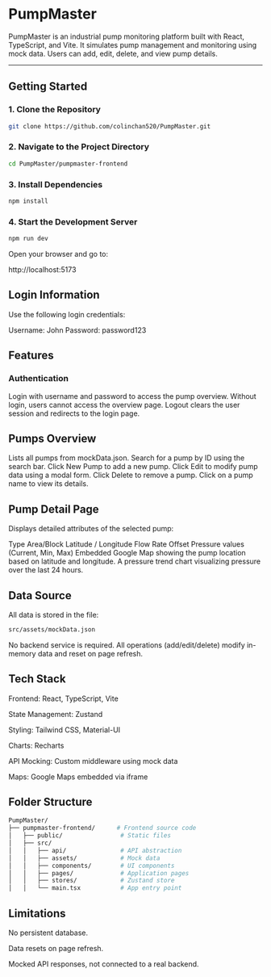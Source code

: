 # PumpMaster

PumpMaster is an industrial pump monitoring platform built with React, TypeScript, and Vite. It simulates pump management and monitoring using mock data. Users can add, edit, delete, and view pump details. 

---

## Getting Started

### 1. Clone the Repository

```bash
git clone https://github.com/colinchan520/PumpMaster.git
```

### 2. Navigate to the Project Directory

```bash
cd PumpMaster/pumpmaster-frontend
```

### 3. Install Dependencies

```bash
npm install
```

### 4. Start the Development Server

```bash
npm run dev
```

Open your browser and go to:

http://localhost:5173

## Login Information
Use the following login credentials:

Username: John
Password: password123

## Features
### Authentication
Login with username and password to access the pump overview.
Without login, users cannot access the overview page.
Logout clears the user session and redirects to the login page.

## Pumps Overview
Lists all pumps from mockData.json.
Search for a pump by ID using the search bar.
Click New Pump to add a new pump.
Click Edit to modify pump data using a modal form.
Click Delete to remove a pump.
Click on a pump name to view its details.

## Pump Detail Page
Displays detailed attributes of the selected pump:

Type
Area/Block
Latitude / Longitude
Flow Rate
Offset
Pressure values (Current, Min, Max)
Embedded Google Map showing the pump location based on latitude and longitude.
A pressure trend chart visualizing pressure over the last 24 hours.

## Data Source
All data is stored in the file:
```bash
src/assets/mockData.json
```
No backend service is required. All operations (add/edit/delete) modify in-memory data and reset on page refresh.

## Tech Stack
Frontend: React, TypeScript, Vite

State Management: Zustand

Styling: Tailwind CSS, Material-UI

Charts: Recharts

API Mocking: Custom middleware using mock data

Maps: Google Maps embedded via iframe

## Folder Structure
```bash
PumpMaster/
├── pumpmaster-frontend/      # Frontend source code
│   ├── public/                # Static files
│   ├── src/
│   │   ├── api/               # API abstraction
│   │   ├── assets/            # Mock data
│   │   ├── components/        # UI components
│   │   ├── pages/             # Application pages
│   │   ├── stores/            # Zustand store
│   │   └── main.tsx           # App entry point
```

## Limitations
No persistent database.

Data resets on page refresh.

Mocked API responses, not connected to a real backend.